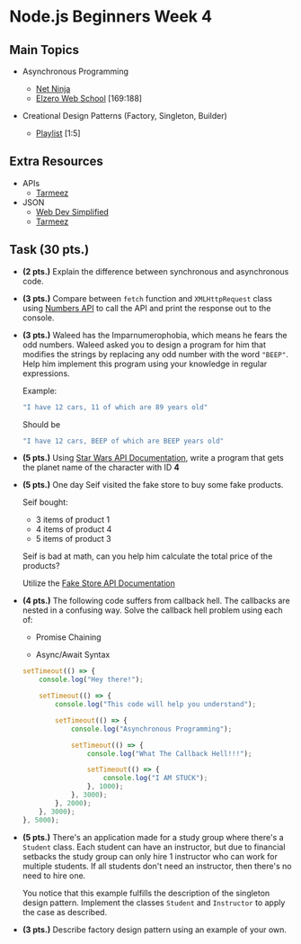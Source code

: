 # Node.js Beginners Week 4

## Main Topics

* Asynchronous Programming
    - [Net Ninja](https://www.youtube.com/playlist?list=PL4cUxeGkcC9jx2TTZk3IGWKSbtugYdrlu)
    - [Elzero Web School](https://www.youtube.com/playlist?list=PLDoPjvoNmBAx3kiplQR_oeDqLDBUDYwVv) [169:188]

* Creational Design Patterns (Factory, Singleton, Builder)
    - [Playlist](https://www.youtube.com/playlist?list=PLNE3WjwctlOz3Gx66tO5wxXu2C5E3Oj8i) [1:5]

## Extra Resources

* APIs
    - [Tarmeez](https://www.youtube.com/watch?v=L1V818vAE7w)
* JSON
    - [Web Dev Simplified](https://www.youtube.com/watch?v=iiADhChRriM)
    - [Tarmeez](https://www.youtube.com/watch?v=SE4ZnstntP0)


## Task (30 pts.)

* **(2 pts.)** Explain the difference between synchronous and asynchronous code.

* **(3 pts.)** Compare between `fetch` function and `XMLHttpRequest` class using [Numbers API](http://numbersapi.com) to call the API and print the response out to the console.

* **(3 pts.)** Waleed has the Imparnumerophobia, which means he fears the odd numbers. Waleed asked you to design a program for him that modifies the strings by replacing any odd number with the word `"BEEP"`. Help him implement this program using your knowledge in regular expressions.

    Example:
    ```js
    "I have 12 cars, 11 of which are 89 years old"
    ```
    Should be
    ```js
    "I have 12 cars, BEEP of which are BEEP years old"
    ```

* **(5 pts.)** Using [Star Wars API Documentation](https://swapi.dev/documentation), write a program that gets the planet name of the character with ID **4**

* **(5 pts.)** One day Seif visited the fake store to buy some fake products.

    Seif bought:
    * 3 items of product 1
    * 4 items of product 4
    * 5 items of product 3

    Seif is bad at math, can you help him calculate the total price of the products?

    Utilize the [Fake Store API Documentation](https://fakestoreapi.com/)

* **(4 pts.)** The following code suffers from callback hell. The callbacks are nested in a confusing way. Solve the callback hell problem using each of:
    * Promise Chaining

    * Async/Await Syntax

    ```js
    setTimeout(() => {
        console.log("Hey there!");

        setTimeout(() => {
            console.log("This code will help you understand");

            setTimeout(() => {
                console.log("Asynchronous Programming");

                setTimeout(() => {
                    console.log("What The Callback Hell!!!");

                    setTimeout(() => {
                        console.log("I AM STUCK");
                    }, 1000);
                }, 3000);
            }, 2000);
        }, 3000);
    }, 5000);
    ```

* **(5 pts.)** There's an application made for a study group where there's a `Student` class. Each student can have an instructor, but due to financial setbacks the study group can only hire 1 instructor who can work for multiple students. If all students don't need an instructor, then there's no need to hire one.
    
    You notice that this example fulfills the description of the singleton design pattern. Implement the classes `Student` and `Instructor` to apply the case as described.

* **(3 pts.)** Describe factory design pattern using an example of your own.